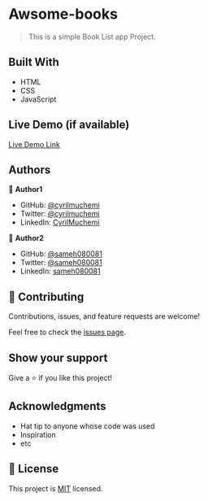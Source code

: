 # Awsome-books

[](https://img.shields.io/badge/Microverse-blueviolet)

> This is a simple Book List app Project.

## Built With

- HTML
- CSS
- JavaScript

## Live Demo (if available)

[Live Demo Link](https://sameh080081.github.io/Awesome-books/)

## Authors

👤 **Author1**

- GitHub: [@cyrilmuchemi](https://github.com/cyrilmuchemi)
- Twitter: [@cyrilmuchemi](https://twitter.com/cyrilmuchemi)
- LinkedIn: [CyrilMuchemi](https://linkedin.com/in/cyrilmuchemi)

👤 **Author2**

- GitHub: [@sameh080081](https://github.com/sameh080081)
- Twitter: [@sameh080081](https://twitter.com/sameh080081)
- LinkedIn: [sameh080081](https://linkedin.com/in/sameh080081)

## 🤝 Contributing

Contributions, issues, and feature requests are welcome!

Feel free to check the [issues page](../../issues/).

## Show your support

Give a ⭐️ if you like this project!

## Acknowledgments

- Hat tip to anyone whose code was used
- Inspiration
- etc

## 📝 License

This project is [MIT](./MIT.md) licensed.
